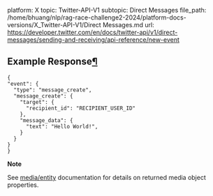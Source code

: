 platform: X
topic: Twitter-API-V1
subtopic: Direct Messages
file_path: /home/bhuang/nlp/rag-race-challenge2-2024/platform-docs-versions/X_Twitter-API-V1/Direct Messages.md
url: https://developer.twitter.com/en/docs/twitter-api/v1/direct-messages/sending-and-receiving/api-reference/new-event

## Example Response[¶](#example-response "Permalink to this headline")

    {
    "event": {
      "type": "message_create",
      "message_create": {
        "target": {
          "recipient_id": "RECIPIENT_USER_ID"
        },
        "message_data": {
          "text": "Hello World!",
        }
      }
    }
    }

**Note**

See [media/entity](https://developer.twitter.com/en/docs/tweets/data-dictionary/overview/entities-object1) documentation for details on returned media object properties.